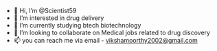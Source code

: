 - 👋 Hi, I’m @Scientist59
- 👀 I’m interested in drug delivery 
- 🌱 I’m currently studying btech biotechnology 
- 💞️ I’m looking to collaborate on Medical jobs related to drug discovery 
- 📫 you can reach me via email - vikshamoorthy2002@gmail.com

<!---
Scientist59/Scientist59 is a ✨ special ✨ repository because its `README.md` (this file) appears on your GitHub profile.
You can click the Preview link to take a look at your changes.
--->
